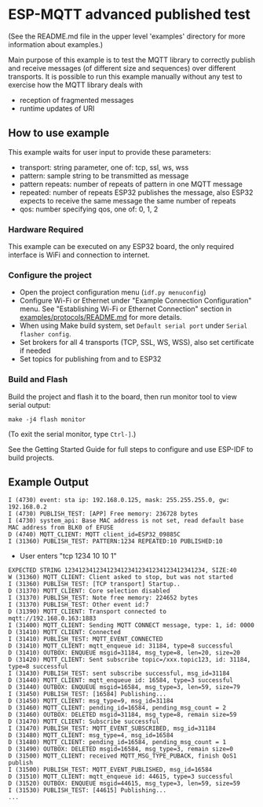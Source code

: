 # ESP-MQTT advanced published test
(See the README.md file in the upper level 'examples' directory for more information about examples.)

Main purpose of this example is to test the MQTT library to correctly publish and receive messages (of different size and sequences) over different transports. 
It is possible to run this example manually without any test to exercise how the MQTT library deals with

- reception of fragmented messages
- runtime updates of URI

## How to use example

This example waits for user input to provide these parameters:
- transport: string parameter, one of: tcp, ssl, ws, wss
- pattern: sample string to be transmitted as message
- pattern repeats: number of repeats of pattern in one MQTT message
- repeated: number of repeats ESP32 publishes the message, also ESP32 expects to receive the same message the same number of repeats
- qos: number specifying qos, one of: 0, 1, 2

### Hardware Required

This example can be executed on any ESP32 board, the only required interface is WiFi and connection to internet.

### Configure the project

* Open the project configuration menu (`idf.py menuconfig`)
* Configure Wi-Fi or Ethernet under "Example Connection Configuration" menu. See "Establishing Wi-Fi or Ethernet Connection" section in [examples/protocols/README.md](../../README.md) for more details.
* When using Make build system, set `Default serial port` under `Serial flasher config`.
* Set brokers for all 4 transports (TCP, SSL, WS, WSS), also set certificate if needed
* Set topics for publishing from and to ESP32

### Build and Flash

Build the project and flash it to the board, then run monitor tool to view serial output:

```
make -j4 flash monitor
```

(To exit the serial monitor, type ``Ctrl-]``.)

See the Getting Started Guide for full steps to configure and use ESP-IDF to build projects.

## Example Output

```
I (4730) event: sta ip: 192.168.0.125, mask: 255.255.255.0, gw: 192.168.0.2
I (4730) PUBLISH_TEST: [APP] Free memory: 236728 bytes
I (4730) system_api: Base MAC address is not set, read default base MAC address from BLK0 of EFUSE
D (4740) MQTT_CLIENT: MQTT client_id=ESP32_09885C
I (31360) PUBLISH_TEST: PATTERN:1234 REPEATED:10 PUBLISHED:10
```
- User enters "tcp 1234 10 10 1"
```
EXPECTED STRING 1234123412341234123412341234123412341234, SIZE:40
W (31360) MQTT_CLIENT: Client asked to stop, but was not started
I (31360) PUBLISH_TEST: [TCP transport] Startup..
D (31370) MQTT_CLIENT: Core selection disabled
I (31370) PUBLISH_TEST: Note free memory: 224652 bytes
I (31370) PUBLISH_TEST: Other event id:7
D (31390) MQTT_CLIENT: Transport connected to mqtt://192.168.0.163:1883
I (31400) MQTT_CLIENT: Sending MQTT CONNECT message, type: 1, id: 0000
D (31410) MQTT_CLIENT: Connected
I (31410) PUBLISH_TEST: MQTT_EVENT_CONNECTED
D (31410) MQTT_CLIENT: mqtt_enqueue id: 31184, type=8 successful
D (31410) OUTBOX: ENQUEUE msgid=31184, msg_type=8, len=20, size=20
D (31420) MQTT_CLIENT: Sent subscribe topic=/xxx.topic123, id: 31184, type=8 successful
I (31430) PUBLISH_TEST: sent subscribe successful, msg_id=31184
D (31440) MQTT_CLIENT: mqtt_enqueue id: 16584, type=3 successful
D (31440) OUTBOX: ENQUEUE msgid=16584, msg_type=3, len=59, size=79
I (31450) PUBLISH_TEST: [16584] Publishing...
D (31450) MQTT_CLIENT: msg_type=9, msg_id=31184
D (31460) MQTT_CLIENT: pending_id=16584, pending_msg_count = 2
D (31460) OUTBOX: DELETED msgid=31184, msg_type=8, remain size=59
D (31470) MQTT_CLIENT: Subscribe successful
I (31470) PUBLISH_TEST: MQTT_EVENT_SUBSCRIBED, msg_id=31184
D (31480) MQTT_CLIENT: msg_type=4, msg_id=16584
D (31480) MQTT_CLIENT: pending_id=16584, pending_msg_count = 1
D (31490) OUTBOX: DELETED msgid=16584, msg_type=3, remain size=0
D (31500) MQTT_CLIENT: received MQTT_MSG_TYPE_PUBACK, finish QoS1 publish
I (31500) PUBLISH_TEST: MQTT_EVENT_PUBLISHED, msg_id=16584
D (31510) MQTT_CLIENT: mqtt_enqueue id: 44615, type=3 successful
D (31520) OUTBOX: ENQUEUE msgid=44615, msg_type=3, len=59, size=59
I (31530) PUBLISH_TEST: [44615] Publishing...
...
```
